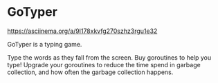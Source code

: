 # GoTyper

https://asciinema.org/a/9l178xkvfg270szhz3rgu1e32

GoTyper is a typing game.

Type the words as they fall from the screen.
Buy goroutines to help you type!
Upgrade your goroutines to reduce the time spend in garbage collection, and how often the garbage collection happens.
